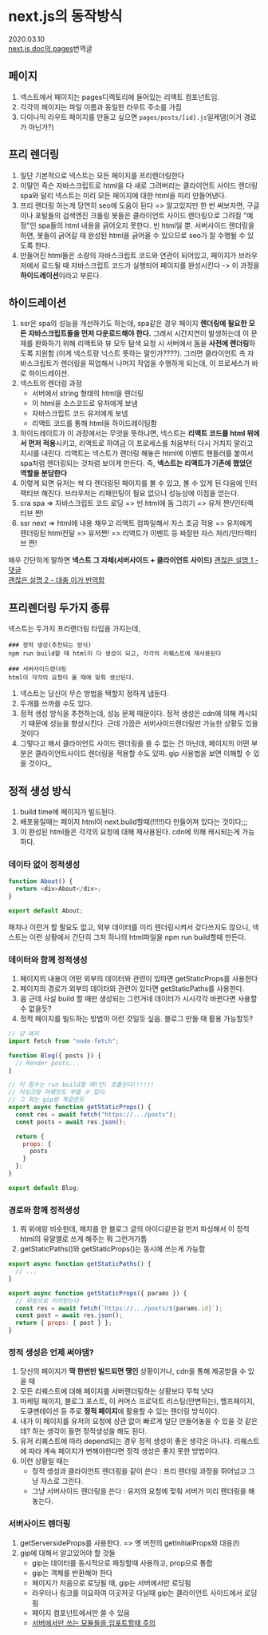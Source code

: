 # next.js의 동작방식

2020.03.10  
[next.js doc의 pages](https://nextjs.org/docs/basic-features/pages)번역글

## 페이지

1. 넥스트에서 페이지는 pages디렉토리에 들어있는 리액트 컴포넌트임.
2. 각각의 페이지는 파일 이름과 동일한 라우트 주소를 가짐
3. 다이나믹 라우트 페이지를 만들고 싶으면 `pages/posts/[id].js`일케댐(이거 경로가 아닌가?)

## 프리 렌더링

1. 일단 기본적으로 넥스트는 모든 페이지를 프리렌더링한다
2. 이말인 즉슨 자바스크립트로 html을 다 새로 그려버리는 클라이언트 사이드 렌더링 spa와 달리 넥스트는 미리 모든 페이지에 대한 html을 미리 만들어낸다.
3. 프리 렌더링 하는게 당연히 seo에 도움이 된다 => 알고있지만 한 번 써보자면, 구글이나 포털들의 검색엔진 크롤링 봇들은 클라이언트 사이드 렌더링으로 그려질 "예정"인 spa들의 html 내용을 긁어오지 못한다. 빈 html일 뿐. 서버사이드 렌더링을 하면, 봇들이 긁어갈 때 완성된 html을 긁어올 수 있으므로 seo가 잘 수행될 수 있도록 한다.
4. 만들어진 html들은 소량의 자바스크립트 코드와 연관이 되어있고, 페이지가 브라우저에서 로드될 때 자바스크립트 코드가 실행되어 페이지를 완성시킨다 -> 이 과정을 **하이드레이션**이라고 부른다.

## 하이드레이션

1. ssr은 spa의 성능을 개선하기도 하는데, spa같은 경우 페이지 **렌더링에 필요한 모든 자바스크립트들을 먼저 다운로드해야 한다.** 그래서 시간지연이 발생하는데 이 문제를 완화하기 위해 리액트와 뷰 모두 탐색 요청 시 서버에서 돔을 **사전에 렌더링**하도록 지원함 (이게 넥스트랑 넉스트 뜻하는 말인가????). 그러면 클라이언트 측 자바스크립트가 렌더링을 픽업해서 나머지 작업을 수행하게 되는데, 이 프로세스가 바로 하이드레이션.
2. 넥스트의 렌더링 과정
   - 서버에서 string 형태의 html을 렌더링
   - 이 html을 소스코드로 유저에게 보냄
   - 자바스크립트 코드 유저에게 보냄
   - 리액트 코드를 통해 html을 하이드레이팅함
3. 하이드레이트가 이 과정에서는 무엇을 뜻하냐면, 넥스트는 **리액트 코드를 html 위에서 먼저 적용**시키고, 리액트로 하여금 이 프로세스를 처음부터 다시 거치지 말라고 지시를 내린다. 리액트는 넥스트가 렌더링 해놓은 html에 이벤트 핸들러를 붙여서 spa처럼 렌더링되는 것처럼 보이게 만든다. 즉, **넥스트는 리액트가 기존에 했었던 역할을 분담한다**
4. 이렇게 되면 유저는 싹 다 렌더링된 페이지를 볼 수 있고, 볼 수 있게 된 다음에 인터랙티브 해진다. 브라우저는 리패인팅이 필요 없으니 성능상에 이점을 얻는다.
5. cra spa => 자바스크립트 코드 로딩 => 빈 html에 돔 그리기 => 유저 짠!/인터렉티브 짠!
6. ssr next => html에 내용 채우고 리액트 컴파일해서 자스 조금 적용 => 유저에게 렌더링된 html전달 => 유저짠! => 리액트가 이벤트 등 짜잘한 자스 처리/인터렉티브 짠!

매우 간단하게 말하면 **넥스트 그 자체(서버사이드 + 클라이언트 사이드)**
[괜찮은 설명 1 - 댓글](https://spectrum.chat/evergreen/help-me/ssr-and-hydration-for-next-js~52a4ffd5-7fd5-4b6b-b068-262e005fdf00)  
[괜찮은 설명 2 - 대충 이거 번역함](https://medium.com/@luke_schmuke/how-we-achieved-the-best-web-performance-with-partial-hydration-20fab9c808d5)

## 프리렌더링 두가지 종류

넥스트는 두가지 프리랜더링 타입을 가지는데,

```shell
### 정적 생성(추천되는 방식)
npm run build할 때 html이 다 생성이 되고, 각각의 리퀘스트에 재사용된다

### 서버사이드렌더링
html이 각각의 요청이 올 때에 맞춰 생산된다.
```

1. 넥스트는 당신이 무슨 방법을 택할지 정하게 냅둔다.
2. 두개를 쓰까쓸 수도 있다.
3. 정적 생성 방식을 추천하는데, 성능 문제 때문이다. 정적 생성은 cdn에 의해 캐시되기 때문에 성능을 향상시킨다. 근데 가끔은 서버사이드렌더링만 가능한 상황도 있을 것이다
4. 그렇다고 해서 클라이언트 사이드 렌더링을 쓸 수 없는 건 아닌데, 페이지의 어떤 부분은 클라이언트사이드 렌더링을 적용할 수도 있따. gip 사용법을 보면 이해할 수 있을 것이다,,

## 정적 생성 방식

1. build time에 페이지가 빌드된다.
2. 배포용일때는 페이지 html이 next.build할때(!!!!!)다 만들어져 있다는 것이다;;;
3. 이 완성된 html들은 각각의 요청에 대해 재사용된다. cdn에 의해 캐시되는게 가능하다.

### 데이타 없이 정적생성

```javascript
function About() {
  return <div>About</div>;
}

export default About;
```

패치나 이런거 할 필요도 없고, 외부 데이터를 미리 렌더링시켜서 갖다쓰지도 않으니, 넥스트는 이런 상황에서 간단히 그저 하나의 html파일을 npm run build할때 만든다.

### 데이터와 함께 정적생성

1. 페이지의 내용이 어떤 외부의 데이터와 관련이 있따면 getStaticProps를 사용한다
2. 페이지의 경로가 외부의 데이터와 관련이 있다면 getStaticPaths를 사용한다.
3. 음 근데 사실 build 할 때만 생성되는 그런거네 데이터가 시시각각 바뀐다면 사용할 수 없을듯?
4. 정적 페이지를 빌드하는 방법이 이런 것일듯 싶음. 블로그 만들 때 활용 가능할듯?

```javascript
// 걍 패치
import fetch from "node-fetch";

function Blog({ posts }) {
  // Render posts...
}

// 이 함수는 run build할 때(만) 호출된다!!!!!!
// 어싱크랑 어웨잇도 부를 수 있다.
// 그 외는 gip랑 똑같은듯
export async function getStaticProps() {
  const res = await fetch("https://.../posts");
  const posts = await res.json();

  return {
    props: {
      posts
    }
  };
}

export default Blog;
```

### 경로와 함께 정적생성

1. 뭐 위에랑 비슷한데, 패치를 한 블로그 글의 아이디같은걸 먼저 파싱해서 이 정적 html의 유알엘로 쓰게 해주는 뭐 그런거가틈
2. getStaticPaths()와 getStaticProps()는 동시에 쓰는게 가능함

```javascript
export async function getStaticPaths() {
  // ...
}

export async function getStaticProps({ params }) {
  // 파람으로 이어받는다
  const res = await fetch(`https://.../posts/${params.id}`);
  const post = await res.json();
  return { props: { post } };
}
```

### 정적 생성은 언제 써야댐?

1. 당신의 페이지가 **딱 한번만 빌드되면 땡인** 상황이거나, cdn을 통해 제공받을 수 있을 때
2. 모든 리퀘스트에 대해 페이지를 서버렌더링하는 상황보다 무척 낫다
3. 마케팅 페이지, 블로그 포스트, 이 커머스 프로덕트 리스팅(안변하는), 헬프페이지, 도큐멘테이션 등 주로 **정적 페이지**에 활용할 수 있는 렌더링 방식이다.
4. 내가 이 페이지를 유저의 요청에 상관 없이 빠르게 일단 만들어놓을 수 있을 것 같은데? 하는 생각이 들면 정적생성을 해도 된다.
5. 유저 리퀘스트에 따라 depend되는 경우 정적 생성이 좋은 생각은 아니다. 리퀘스트에 따라 계속 페이지가 변해야한다면 정적 생성은 좋지 못한 방법이다.
6. 이런 상황일 때는
   - 정적 생성과 클라이언트 렌더링을 같이 쓴다 : 프리 렌더링 과정을 뛰어넘고 그냥 자스로 그린다.
   - 그냥 서버사이드 렌더링을 쓴다 : 유저의 요청에 맞춰 서버가 미리 렌더링을 해놓는다.

### 서버사이드 렌더링

1. getServersideProps를 사용한다. => 옛 버전의 getInitialProps와 대응(!)
2. gip에 대해서 알고있어야 할 것들
   - gip는 데이터를 동시적으로 패칭할때 사용하고, prop으로 통합
   - gip는 객체를 반환해야 한다
   - 페이지가 처음으로 로딩될 때, gip는 서버에서만 로딩됨
   - 라우터나 링크를 이요하여 이곳저곳 다닐때 gip는 클라이언트 사이드에서 로딩됨
   - 페이지 컴포넌트에서만 쓸 수 있음
   - [서버에서만 쓰는 모듈들을 임포트할때 주의](https://arunoda.me/blog/ssr-and-server-only-modules)
